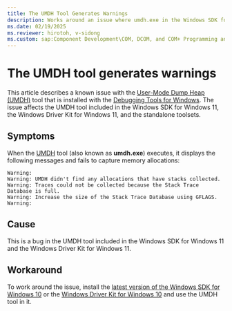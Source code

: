 ```yaml
---
title: The UMDH Tool Generates Warnings
description: Works around an issue where umdh.exe in the Windows SDK for Windows 11, the Windows Driver Kit for Windows 11, and the standalone toolsets doesn't work fine.
ms.date: 02/19/2025
ms.reviewer: hirotoh, v-sidong
ms.custom: sap:Component Development\COM, DCOM, and COM+ Programming and Runtime
---
```

# The UMDH tool generates warnings

This article describes a known issue with the [User-Mode Dump Heap (UMDH)](/windows-hardware/drivers/debugger/umdh) tool that is installed with the [Debugging Tools for Windows](/windows-hardware/drivers/debugger/debugger-download-tools). The issue affects the UMDH tool included in the Windows SDK for Windows 11, the Windows Driver Kit for Windows 11, and the standalone toolsets.

## Symptoms

When the [UMDH](/windows-hardware/drivers/debugger/umdh) tool (also known as **umdh.exe**) executes, it displays the following messages and fails to capture memory allocations:

```output
Warning:
Warning: UMDH didn't find any allocations that have stacks collected.
Warning: Traces could not be collected because the Stack Trace Database is full.
Warning: Increase the size of the Stack Trace Database using GFLAGS.
Warning:
```

## Cause

This is a bug in the UMDH tool included in the Windows SDK for Windows 11 and the Windows Driver Kit for Windows 11.

## Workaround

To work around the issue, install the [latest version of the Windows SDK for Windows 10](https://developer.microsoft.com/windows/downloads/sdk-archive/) or the [Windows Driver Kit for Windows 10](/windows-hardware/drivers/other-wdk-downloads) and use the UMDH tool in it.

